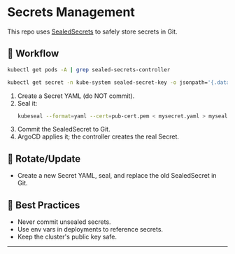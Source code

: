 # Secrets Management

This repo uses [SealedSecrets](https://github.com/bitnami-labs/sealed-secrets) to safely store secrets in Git.

## 🔑 Workflow
```sh
kubectl get pods -A | grep sealed-secrets-controller

kubectl get secret -n kube-system sealed-secret-key -o jsonpath='{.data.tls\.crt}' | base64 -d > pub-cert.pem

```

1. Create a Secret YAML (do NOT commit).
2. Seal it:
   ```sh
   kubeseal --format=yaml --cert=pub-cert.pem < mysecret.yaml > mysealedsecret.yaml
   ```
3. Commit the SealedSecret to Git.
4. ArgoCD applies it; the controller creates the real Secret.


## 🔄 Rotate/Update

- Create a new Secret YAML, seal, and replace the old SealedSecret in Git.

## 📝 Best Practices

- Never commit unsealed secrets.
- Use env vars in deployments to reference secrets.
- Keep the cluster's public key safe.

---